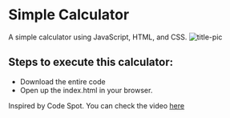 # Simple Calculator
 A simple calculator using JavaScript, HTML, and CSS. 
 ![title-pic](https://user-images.githubusercontent.com/39196039/40139639-27db8c64-596e-11e8-9537-04a5b5d07170.jpg)
 
 
## Steps to execute this calculator:
- Download the entire code 
- Open up the index.html in your browser.

Inspired by Code Spot. You can check the video [here](https://www.youtube.com/watch?v=CI2GwL--ll8&t=157s&ab_channel=CodeSpot)


